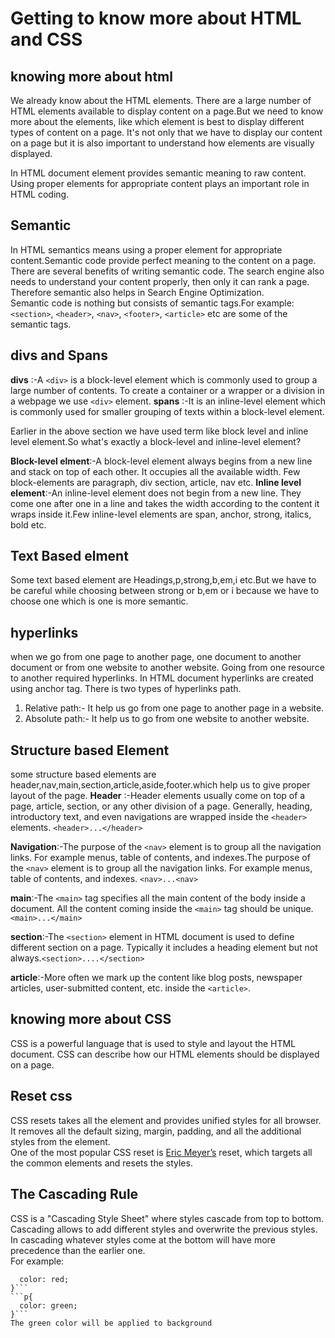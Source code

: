 # Getting to know more about HTML and CSS

## knowing more about html
We already know about the HTML elements. There are a large number of HTML elements available to display content on a page.But we need to know more about the elements, like which element is best to display different types of content on a page. It's not only that we have to display our content on a page but it is also important to understand how elements are visually displayed.

In HTML document element provides semantic meaning to raw content. Using proper elements for appropriate content plays an important role in HTML coding.

## Semantic

In HTML semantics means using a proper element for appropriate content.Semantic code provide perfect meaning to the content on a page.
There are several benefits of writing semantic code. The search engine also needs to understand your content properly, then only it can rank a page. Therefore semantic also helps in Search Engine Optimization.  
Semantic code is nothing but consists of semantic tags.For example: `<section>`, `<header>`, `<nav>`, `<footer>`, `<article>` etc are some of the semantic tags.

## divs and Spans

**divs** :-A `<div>` is a block-level element which is commonly used to group a large number of contents. To create a container or a wrapper or a division in a webpage we use `<div>` element.
**spans** :-It is an inline-level element which is commonly used for smaller grouping of texts within a block-level element.

Earlier in the above section we have used term like block level and inline level element.So what's exactly a block-level and inline-level element?

**Block-level elment**:-A block-level element always begins from a new line and stack on top of each other. It occupies all the available width. Few block-elements are paragraph, div section, article, nav etc.
**Inline level element**:-An inline-level element does not begin from a new line. They come one after one in a line and takes the width according to the content it wraps inside it.Few inline-level elements are span, anchor, strong, italics, bold etc.

## Text Based elment

Some text based element are Headings,p,strong,b,em,i etc.But we have to be careful while choosing between strong or b,em or i because we have to choose one which is one is more semantic.

## hyperlinks

when we go from one page to another page, one document to another document or from one website to another website. Going from one resource to another required hyperlinks. In HTML document hyperlinks are created using anchor <a> tag.
There is two types of hyperlinks path.

1. Relative path:- It help us go from one page to another page in a website.
2. Absolute path:- It help us to go from one website to another website.

## Structure based Element

some structure based elements are header,nav,main,section,article,aside,footer.which help us to give proper layout of the page.
**Header** :-Header elements usually come on top of a page, article, section, or any other division of a page. Generally, heading, introductory text, and even navigations are wrapped inside the `<header>` elements. `<header>...</header>`  

**Navigation**:-The purpose of the `<nav>` element is to group all the navigation links. For example menus, table of contents, and indexes.The purpose of the `<nav>` element is to group all the navigation links. For example menus, table of contents, and indexes. `<nav>...<nav>`  

**main**:-The `<main>` tag specifies all the main content of the body inside a document. All the content coming inside the `<main>` tag should be unique.`<main>...</main>`  

**section**:-The `<section>` element in HTML document is used to define different section on a page. Typically it includes a heading element but not always.`<section>....</section>`  

**article**:-More often we mark up the content like blog posts, newspaper articles, user-submitted content, etc. inside the `<article>`.

## knowing more about CSS

CSS is a powerful language that is used to style and layout the HTML document. CSS can describe how our HTML elements should be displayed on a page.

## Reset css

CSS resets takes all the element and provides unified styles for all browser. It removes all the default sizing, margin, padding, and all the additional styles from the element.  
One of the most popular CSS reset is [Eric Meyer’s](https://meyerweb.com/eric/tools/css/reset/) reset, which targets all the common elements and resets the styles.

## The Cascading Rule

CSS is a "Cascading Style Sheet" where styles cascade from top to bottom. Cascading allows to add different styles and overwrite the previous styles. In cascading whatever styles come at the bottom will have more precedence than the earlier one.  
For example:
```p{
  color: red;
}```
```p{
  color: green;
}```
The green color will be applied to background


